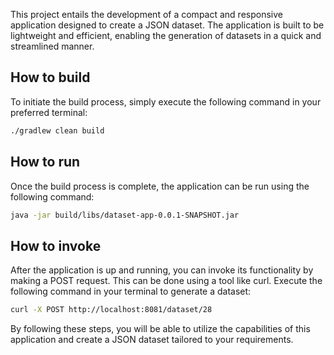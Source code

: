 
This project entails the development of a compact and responsive application designed to create a JSON dataset. The application is built to be lightweight and efficient, enabling the generation of datasets in a quick and streamlined manner.

## How to build

To initiate the build process, simply execute the following command in your preferred terminal:

```bash
./gradlew clean build
```

## How to run

Once the build process is complete, the application can be run using the following command:

```bash
java -jar build/libs/dataset-app-0.0.1-SNAPSHOT.jar 
```

## How to invoke 

After the application is up and running, you can invoke its functionality by making a POST request. This can be done using a tool like curl. Execute the following command in your terminal to generate a dataset:


```bash
curl -X POST http://localhost:8081/dataset/28
```

By following these steps, you will be able to utilize the capabilities of this application and create a JSON dataset tailored to your requirements.
